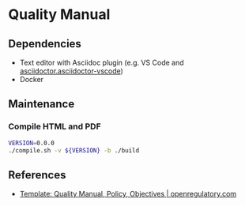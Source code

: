 # Quality Manual

## Dependencies

- Text editor with Asciidoc plugin (e.g. VS Code and [asciidoctor.asciidoctor-vscode](https://marketplace.visualstudio.com/items?itemName=asciidoctor.asciidoctor-vscode))
- Docker

## Maintenance

### Compile HTML and PDF

```sh
VERSION=0.0.0
./compile.sh -v ${VERSION} -b ./build
```

## References

- [Template: Quality Manual, Policy, Objectives | openregulatory.com](https://openregulatory.com/or_template/quality-manual-policy-objectives/) 
